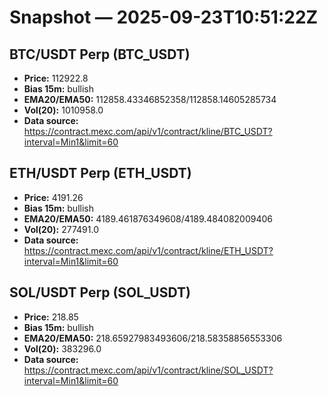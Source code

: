 # Snapshot — 2025-09-23T10:51:22Z

## BTC/USDT Perp (BTC_USDT)
- **Price:** 112922.8
- **Bias 15m:** bullish
- **EMA20/EMA50:** 112858.43346852358/112858.14605285734
- **Vol(20):** 1010958.0
- **Data source:** https://contract.mexc.com/api/v1/contract/kline/BTC_USDT?interval=Min1&limit=60

## ETH/USDT Perp (ETH_USDT)
- **Price:** 4191.26
- **Bias 15m:** bullish
- **EMA20/EMA50:** 4189.461876349608/4189.484082009406
- **Vol(20):** 277491.0
- **Data source:** https://contract.mexc.com/api/v1/contract/kline/ETH_USDT?interval=Min1&limit=60

## SOL/USDT Perp (SOL_USDT)
- **Price:** 218.85
- **Bias 15m:** bullish
- **EMA20/EMA50:** 218.65927983493606/218.58358856553306
- **Vol(20):** 383296.0
- **Data source:** https://contract.mexc.com/api/v1/contract/kline/SOL_USDT?interval=Min1&limit=60
